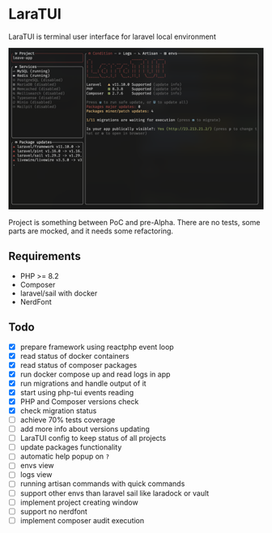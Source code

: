 # LaraTUI

LaraTUI is terminal user interface for laravel local environment

![Interface](./assets/interface.png)

Project is something between PoC and pre-Alpha. There are no tests, some parts are mocked, and it needs some refactoring.

## Requirements

- PHP >= 8.2
- Composer
- laravel/sail with docker
- NerdFont

## Todo

- [x] prepare framework using reactphp event loop
- [x] read status of docker containers
- [x] read status of composer packages
- [x] run docker compose up and read logs in app
- [x] run migrations and handle output of it
- [x] start using php-tui events reading
- [x] PHP and Composer versions check
- [x] check migration status
- [ ] achieve 70% tests coverage
- [ ] add more info about versions updating
- [ ] LaraTUI config to keep status of all projects
- [ ] update packages functionality
- [ ] automatic help popup on `?`
- [ ] envs view
- [ ] logs view
- [ ] running artisan commands with quick commands
- [ ] support other envs than laravel sail like laradock or vault
- [ ] implement project creating window
- [ ] support no nerdfont
- [ ] implement composer audit execution
